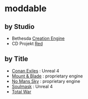 # moddable

## by Studio

- Bethesda [Creation Engine](https://github.com/df15h-moddable/creation-engine)
- CD Projekt [Red](https://github.com/df15h-moddable/red)

## by Title
  
- [Conan Exiles](https://github.com/df15h-moddable/conan-exiles) : Unreal 4
- [Mount & Blade](https://github.com/df15h-moddable/mount-and-blade) : proprietary engine
- [No Mans Sky](https://github.com/df15h-moddable/no-mans-sky) : proprietary engine
- [Soulmask](https://github.com/df15h-moddable/soulmask) : Unreal 4
- [Total War](https://github.com/df15h-moddable/total-war)
